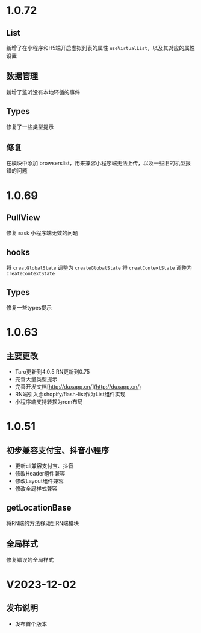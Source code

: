 # 1.0.72

## List
新增了在小程序和H5端开启虚拟列表的属性 `useVirtualList`，以及其对应的属性设置

## 数据管理
新增了监听没有本地环循的事件

## Types
修复了一些类型提示

## 修复

在模块中添加 browserslist，用来兼容小程序端无法上传，以及一些旧的机型报错的问题

# 1.0.69

## PullView

修复 `mask` 小程序端无效的问题

## hooks

将 `creatGlobalState` 调整为 `createGlobalState`
将 `creatContextState` 调整为 `createContextState`

## Types

修复一些types提示

# 1.0.63

## 主要更改
- Taro更新到4.0.5 RN更新到0.75
- 完善大量类型提示
- 完善开发文档[http://duxapp.cn/](http://duxapp.cn/)
- RN端引入@shopify/flash-list作为List组件实现
- 小程序端支持转换为rem布局

# 1.0.51
## 初步兼容支付宝、抖音小程序
- 更新cli兼容支付宝、抖音
- 修改Header组件兼容
- 修改Layout组件兼容
- 修改全局样式兼容

## getLocationBase
将RN端的方法移动到RN端模块

## 全局样式
修复错误的全局样式

# V2023-12-02
## 发布说明

- 发布首个版本
